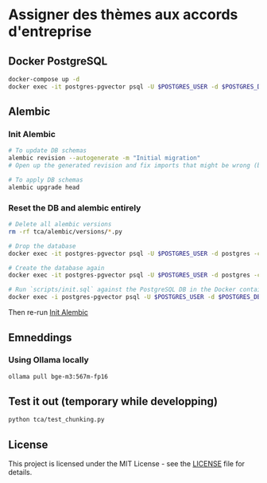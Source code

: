 # Assigner des thèmes aux accords d'entreprise

## Docker PostgreSQL

```bash
docker-compose up -d
docker exec -it postgres-pgvector psql -U $POSTGRES_USER -d $POSTGRES_DB -c "\d"
```

## Alembic

### Init Alembic

```bash
# To update DB schemas
alembic revision --autogenerate -m "Initial migration"
# Open up the generated revision and fix imports that might be wrong (because of pgvector for example)

# To apply DB schemas
alembic upgrade head
```

### Reset the DB and alembic entirely

```bash
# Delete all alembic versions
rm -rf tca/alembic/versions/*.py

# Drop the database
docker exec -it postgres-pgvector psql -U $POSTGRES_USER -d postgres -c "DROP DATABASE $POSTGRES_DB;"

# Create the database again
docker exec -it postgres-pgvector psql -U $POSTGRES_USER -d postgres -c "CREATE DATABASE $POSTGRES_DB;"

# Run `scripts/init.sql` against the PostgreSQL DB in the Docker container:
docker exec -i postgres-pgvector psql -U $POSTGRES_USER -d $POSTGRES_DB -f docker-entrypoint-initdb.d/init.sql
```

Then re-run [Init Alembic](#init-alembic)

## Emneddings

### Using Ollama locally

```bash
ollama pull bge-m3:567m-fp16
```

## Test it out (temporary while developping)

```bash
python tca/test_chunking.py
```

## License

This project is licensed under the MIT License - see the [LICENSE](LICENSE) file for details.
